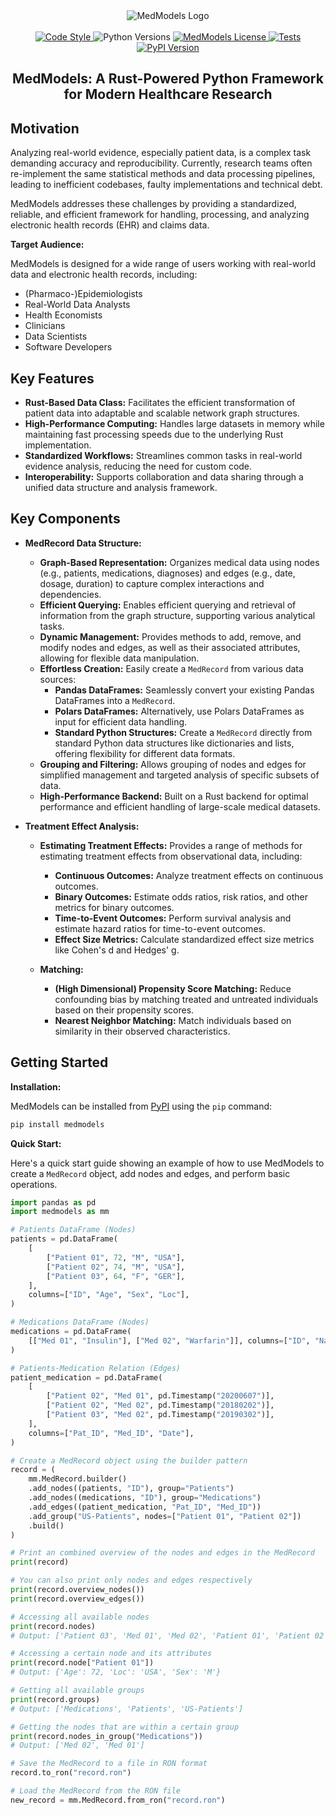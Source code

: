 <div align="center">
  <picture>
    <source media="(prefers-color-scheme: dark)" srcset="https://raw.githubusercontent.com/limebit/medmodels-static/refs/heads/main/logos/logo_white.svg">
    <source media="(prefers-color-scheme: light)" srcset="https://raw.githubusercontent.com/limebit/medmodels-static/refs/heads/main/logos/logo_black.svg">
    <img alt="MedModels Logo">
  </picture>
</div>

<br>

<div align="center">
  <a href="https://github.com/astral-sh/ruff">
    <img alt="Code Style" src="https://img.shields.io/endpoint?url=https://raw.githubusercontent.com/astral-sh/ruff/main/assets/badge/v2.json">
  </a>
  <img alt="Python Versions" src="https://img.shields.io/badge/python-3.10%20%7C%203.11%20%7C%203.12%20%7C%203.13-blue">
  <a href="https://github.com/limebit/medmodels/blob/main/LICENSE">
    <img alt="MedModels License" src="https://img.shields.io/github/license/limebit/medmodels.svg">
  </a>
  <a href="https://github.com/limebit/medmodels/actions/workflows/testing.yml">
    <img src="https://github.com/limebit/medmodels/actions/workflows/testing.yml/badge.svg?branch=main" alt="Tests">
  </a>
  <a href="https://pypi.org/project/medmodels/">
    <img src="https://img.shields.io/pypi/v/medmodels" alt="PyPI Version">
  </a>
</div>


<h2 align="center">
  MedModels: A Rust-Powered Python Framework for Modern Healthcare Research
</h2>

## Motivation

Analyzing real-world evidence, especially patient data, is a complex task demanding accuracy and reproducibility. Currently, research teams often re-implement the same statistical methods and data processing pipelines, leading to inefficient codebases, faulty implementations and technical debt.

MedModels addresses these challenges by providing a standardized, reliable, and efficient framework for handling, processing, and analyzing electronic health records (EHR) and claims data.

**Target Audience:**

MedModels is designed for a wide range of users working with real-world data and electronic health records, including:

* (Pharmaco-)Epidemiologists
* Real-World Data Analysts
* Health Economists
* Clinicians
* Data Scientists
* Software Developers

## Key Features

* **Rust-Based Data Class:** Facilitates the efficient transformation of patient data into adaptable and scalable network graph structures.
* **High-Performance Computing:**  Handles large datasets in memory while maintaining fast processing speeds due to the underlying Rust implementation.
* **Standardized Workflows:** Streamlines common tasks in real-world evidence analysis, reducing the need for custom code.
* **Interoperability:**  Supports collaboration and data sharing through a unified data structure and analysis framework.

## Key Components

* **MedRecord Data Structure:**
    * **Graph-Based Representation:**  Organizes medical data using nodes (e.g., patients, medications, diagnoses) and edges (e.g., date, dosage, duration) to capture complex interactions and dependencies.
    * **Efficient Querying:**  Enables efficient querying and retrieval of information from the graph structure, supporting various analytical tasks.
    * **Dynamic Management:**  Provides methods to add, remove, and modify nodes and edges, as well as their associated attributes, allowing for flexible data manipulation.
    * **Effortless Creation:** Easily create a `MedRecord` from various data sources:
        * **Pandas DataFrames:** Seamlessly convert your existing Pandas DataFrames into a `MedRecord`.
        * **Polars DataFrames:**  Alternatively, use Polars DataFrames as input for efficient data handling.
        * **Standard Python Structures:**  Create a `MedRecord` directly from standard Python data structures like dictionaries and lists, offering flexibility for different data formats.
    * **Grouping and Filtering:**  Allows grouping of nodes and edges for simplified management and targeted analysis of specific subsets of data.
    * **High-Performance Backend:**  Built on a Rust backend for optimal performance and efficient handling of large-scale medical datasets.

* **Treatment Effect Analysis:**

    *  **Estimating Treatment Effects:**  Provides a range of methods for estimating treatment effects from observational data, including:
        *  **Continuous Outcomes:** Analyze treatment effects on continuous outcomes.
        *  **Binary Outcomes:**  Estimate odds ratios, risk ratios, and other metrics for binary outcomes.
        *  **Time-to-Event Outcomes:**  Perform survival analysis and estimate hazard ratios for time-to-event outcomes.
        *  **Effect Size Metrics:** Calculate standardized effect size metrics like Cohen's d and Hedges' g.

    * **Matching:**
        * **(High Dimensional) Propensity Score Matching:**  Reduce confounding bias by matching treated and untreated individuals based on their propensity scores.
        * **Nearest Neighbor Matching:**  Match individuals based on similarity in their observed characteristics.

## Getting Started

**Installation:**

MedModels can be installed from [PyPI](https://pypi.org/project/medmodels/) using the `pip` command:

```bash
pip install medmodels
```

**Quick Start:**

Here's a quick start guide showing an example of how to use MedModels to create a `MedRecord` object, add nodes and edges, and perform basic operations.

```python
import pandas as pd
import medmodels as mm

# Patients DataFrame (Nodes)
patients = pd.DataFrame(
    [
        ["Patient 01", 72, "M", "USA"],
        ["Patient 02", 74, "M", "USA"],
        ["Patient 03", 64, "F", "GER"],
    ],
    columns=["ID", "Age", "Sex", "Loc"],
)

# Medications DataFrame (Nodes)
medications = pd.DataFrame(
    [["Med 01", "Insulin"], ["Med 02", "Warfarin"]], columns=["ID", "Name"]
)

# Patients-Medication Relation (Edges)
patient_medication = pd.DataFrame(
    [
        ["Patient 02", "Med 01", pd.Timestamp("20200607")],
        ["Patient 02", "Med 02", pd.Timestamp("20180202")],
        ["Patient 03", "Med 02", pd.Timestamp("20190302")],
    ],
    columns=["Pat_ID", "Med_ID", "Date"],
)

# Create a MedRecord object using the builder pattern
record = (
    mm.MedRecord.builder()
    .add_nodes((patients, "ID"), group="Patients")
    .add_nodes((medications, "ID"), group="Medications")
    .add_edges((patient_medication, "Pat_ID", "Med_ID"))
    .add_group("US-Patients", nodes=["Patient 01", "Patient 02"])
    .build()
)

# Print an combined overview of the nodes and edges in the MedRecord
print(record)

# You can also print only nodes and edges respectively
print(record.overview_nodes())
print(record.overview_edges())

# Accessing all available nodes
print(record.nodes)
# Output: ['Patient 03', 'Med 01', 'Med 02', 'Patient 01', 'Patient 02']

# Accessing a certain node and its attributes
print(record.node["Patient 01"])
# Output: {'Age': 72, 'Loc': 'USA', 'Sex': 'M'}

# Getting all available groups
print(record.groups)
# Output: ['Medications', 'Patients', 'US-Patients']

# Getting the nodes that are within a certain group
print(record.nodes_in_group("Medications"))
# Output: ['Med 02', 'Med 01']

# Save the MedRecord to a file in RON format
record.to_ron("record.ron")

# Load the MedRecord from the RON file
new_record = mm.MedRecord.from_ron("record.ron")
```
